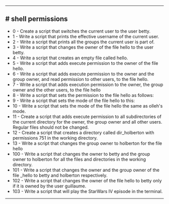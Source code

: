 <hr>
<h2># shell permissions</h2>
<ul>
<li> 0 - Create a script that switches the current user to the user betty.</li>
<li> 1 - Write a script that prints the effective username of the current user.</li>
<li> 2 - Write a script that prints all the groups the current user is part of.</li>
<li> 3 - Write a script that changes the owner of the file hello to the user betty.</li>
<li> 4 - Write a script that creates an empty file called hello.</li>
<li> 5 - Write a script that adds execute permission to the owner of the file hello.</li>
<li> 6 - Write a script that adds execute permission to the owner and the group owner, and read permission to other users, to the file hello.</li>
<li> 7 - Write a script that adds execution permission to the owner, the group owner and the other users, to the file hello</li>
<li> 8 - Write a script that sets the permission to the file hello as follows:</li>
<li> 9 - Write a script that sets the mode of the file hello to this:</li>
<li> 10 - Write a script that sets the mode of the file hello the same as olleh's mode.</li>
<li> 11 - Create a script that adds execute permission to all subdirectories of the current directory for the owner, the group owner and all other users. Regular files should not be changed.</li>
<li> 12 - Create a script that creates a directory called dir_holberton with permissions 751 in the working directory.</li>
<li> 13 - Write a script that changes the group owner to holberton for the file hello</li>
<li> 100 - Write a script that changes the owner to betty and the group owner to holberton for all the files and directories in the working directory.</li>
<li> 101 - Write a script that changes the owner and the group owner of the file _hello to betty and holberton respectively.</li>
<li> 102 - Write a script that changes the owner of the file hello to betty only if it is owned by the user guillaume.</li>
<li> 103 - Write a script that will play the StarWars IV episode in the terminal.</li>
</ul>
<hr>